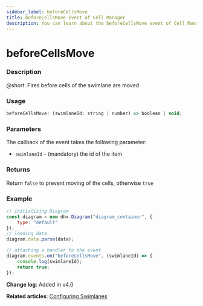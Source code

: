 ```yaml
---
sidebar_label: beforeCellsMove
title: beforeCellsMove Event of Cell Manager
description: You can learn about the beforeCellsMove event of Cell Manager in the documentation of the DHTMLX JavaScript Diagram library. Browse developer guides and API reference, try out code examples and live demos, and download a free 30-day evaluation version of DHTMLX Diagram.
---
```


# beforeCellsMove

### Description

@short: Fires before cells of the swimlane are moved

### Usage

~~~js
beforeCellsMove: (swimlaneId: string | number) => boolean | void;
~~~

### Parameters

The callback of the event takes the following parameter:

- `swimlaneId` - (mandatory) the id of the item

### Returns

Return `false` to prevent moving of the cells, otherwise `true`

### Example

~~~js {9-12}
// initializing Diagram
const diagram = new dhx.Diagram("diagram_container", {
    type: "default"
});
// loading data
diagram.data.parse(data);

// attaching a handler to the event
diagram.events.on("beforeCellsMove", (swimlaneId) => {
    console.log(swimlaneId);
    return true;
});
~~~

**Change log**: Added in v4.0

**Related articles**: [Configuring Swimlanes](../../../swimlanes/index/)
